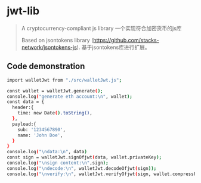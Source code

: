 # jwt-lib

> A cryptocurrency-compliant js library
> 一个实现符合加密货币的js库
>
> Based on jsontokens library (https://github.com/stacks-network/jsontokens-js).
> 基于jsontokens库进行扩展。

## Code demonstration

```bash
import walletJwt from "./src/walletJwt.js";

const wallet = walletJwt.generate();
console.log("generate eth account:\n", wallet);
const data = {
  header:{
    time: new Date().toString(),
  },
  payload:{
    sub: '1234567890',
    name: 'John Doe',
  }
}
console.log("\ndata:\n", data)
const sign = walletJwt.signOfjwt(data, wallet.privateKey);
console.log("\nsign content:\n",sign);
console.log("\ndecode:\n", walletJwt.decodeOfjwt(sign));
console.log("\nverify:\n", walletJwt.verifyOfjwt(sign, wallet.compressPubKey));
```
